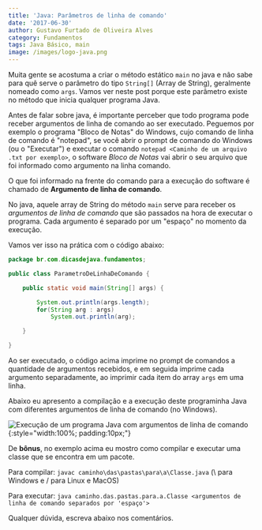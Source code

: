```yaml
---
title: 'Java: Parâmetros de linha de comando'
date: '2017-06-30'
author: Gustavo Furtado de Oliveira Alves
category: Fundamentos
tags: Java Básico, main
image: /images/logo-java.png
---
```


Muita gente se acostuma a criar o método estático `main` no java 
e não sabe para quê serve o parâmetro do tipo `String[]` (Array de String),
geralmente nomeado como `args`. Vamos ver neste post porque este parâmetro existe
no método que inicia qualquer programa Java.

Antes de falar sobre java, é importante perceber que 
todo programa pode receber argumentos de linha de comando ao ser executado.
Peguemos por exemplo o programa "Bloco de Notas" do Windows, cujo comando de linha de comando é "notepad",
se você abrir o prompt de comando do Windows (ou o "Executar") e executar o comando 
`notepad <Caminho de um arquivo .txt por exemplo>`,
o software _Bloco de Notas_ vai abrir o seu arquivo que foi informado como argumento na linha comando.

O que foi informado na frente do comando para a execução do software
é chamado de **Argumento de linha de comando**.

No java, aquele array de String do método `main` serve para receber os _argumentos de linha de comando_
que são passados na hora de executar o programa.
Cada argumento é separado por um "espaço" no momento da execução.

Vamos ver isso na prática com o código abaixo:

```java
package br.com.dicasdejava.fundamentos;

public class ParametroDeLinhaDeComando {

	public static void main(String[] args) {

		System.out.println(args.length);
		for(String arg : args)
			System.out.println(arg);

	}

}
```

Ao ser executado, o código acima imprime no prompt de comandos a quantidade de argumentos recebidos,
e em seguida imprime cada argumento separadamente, ao imprimir cada item do array `args` em uma linha.

Abaixo eu apresento a compilação e a execução deste programinha Java
com diferentes argumentos de linha de comando (no Windows).

![Execução de um programa Java com argumentos de linha de comando](/images/parametros-de-linha-de-comando.png){:style="width:100%; padding:10px;"}

De **bônus**, no exemplo acima eu mostro como compilar e executar uma classe
que se encontra em um pacote.

Para compilar: `javac caminho\das\pastas\para\a\Classe.java` (\ para Windows e / para Linux e MacOS)

Para executar: `java caminho.das.pastas.para.a.Classe <argumentos de linha de comando separados por 'espaço'>`

Qualquer dúvida, escreva abaixo nos comentários.
